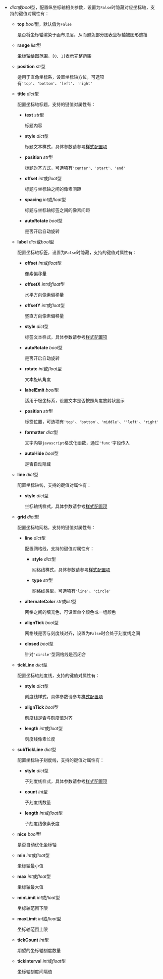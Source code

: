 - **<placeholder>** 

  *dict*或*bool*型，配置纵坐标轴相关参数，设置为`False`时隐藏对应坐标轴，支持的键值对属性有：

  - **top** *bool*型，默认值为`False`

    是否将坐标轴渲染于画布顶层，从而避免部分图表坐标轴被图形遮挡

  - **range** *list*型

    坐标轴绘图范围，`[0, 1]`表示完整范围

  - **position** *str*型

    适用于直角坐标系，设置坐标轴方位，可选项有`'top'`、`'bottom'`、`'left'`、`'right'`

  - **title** *dict*型

    配置坐标轴标题，支持的键值对属性有：

    - **text** *str*型

      标题内容

    - **style** *dict*型

      标题文本样式，具体参数请参考[样式配置项](https://fact.feffery.tech/style)

    - **position** *str*型

      标题对齐方式，可选项有`'center'`、`'start'`、`'end'`

    - **offset** *int*或*float*型

      标题与坐标轴之间的像素间距

    - **spacing** *int*或*float*型

      标题与坐标轴标签之间的像素间距

    - **autoRotate** *bool*型

      是否开启自动旋转

  - **label** *dict*或*bool*型

    配置坐标轴标签，设置为`False`时隐藏，支持的键值对属性有：

    - **offset** *int*或*float*型

      像素偏移量

    - **offsetX** *int*或*float*型

      水平方向像素偏移量

    - **offsetY** *int*或*float*型

      竖直方向像素偏移量

    - **style** *dict*型

      标签文本样式，具体参数请参考[样式配置项](https://fact.feffery.tech/style)

    - **autoRotate** *bool*型

      是否开启自动旋转

    - **rotate** *int*或*float*型

      文本旋转角度

    - **labelEmit** *bool*型

      适用于极坐标系，设置文本是否按照角度放射状显示

    - **position** *str*型

      标签位置，可选项有`'top'`、`'bottom'`、`'middle'`、`''left'`、`'right'`

    - **formatter** *dict*型

      文字内容`javascript`格式化函数，通过`'func'`字段传入

    - **autoHide** *bool*型

      是否自动隐藏

  - **line** *dict*型

    配置坐标轴线，支持的键值对属性有：

    - **style** *dict*型

      坐标轴线样式，具体参数请参考[样式配置项](https://fact.feffery.tech/style)

  - **grid** *dict*型

    配置坐标轴网格，支持的键值对属性有：

    - **line** *dict*型

      配置网格线，支持的键值对属性有：

      - **style** *dict*型

        网格线样式，具体参数请参考[样式配置项](https://fact.feffery.tech/style)

      - **type** *str*型

        网格线类型，可选项有`'line'`、`'circle'`

    - **alternateColor** *str*或*list*型

        网格之间的填充色，可设置单个颜色或一组颜色

    - **alignTick** *bool*型

        网格线是否与刻度线对齐，设置为`False`时会处于刻度线之间

    - **closed** *bool*型

        针对`'circle'`型网格线是否闭合

  - **tickLine** *dict*型

    配置坐标轴刻度线，支持的键值对属性有：

    - **style** *dict*型

      刻度线样式，具体参数请参考[样式配置项](https://fact.feffery.tech/style)

    - **alignTick** *bool*型

      刻度线是否与刻度值对齐

    - **length** *int*或*float*型

      刻度线像素长度

  - **subTickLine** *dict*型

    配置坐标轴子刻度线，支持的键值对属性有：

    - **style** *dict*型

      子刻度线样式，具体参数请参考[样式配置项](https://fact.feffery.tech/style)

    - **count** *int*型

      子刻度线数量

    - **length** *int*或*float*型

      子刻度线像素长度

  - **nice** *bool*型

    是否自动优化坐标轴

  - **min** *int*或*float*型

    坐标轴最小值

  - **max** *int*或*float*型

    坐标轴最大值

  - **minLimit** *int*或*float*型

    坐标轴范围下限

  - **maxLimit** *int*或*float*型

    坐标轴范围上限

  - **tickCount** *int*型

    期望的坐标轴刻度数量

  - **tickInterval** *int*或*float*型

    坐标轴刻度间隔值